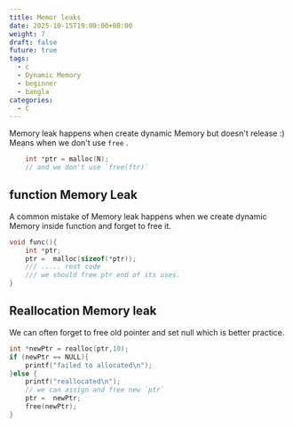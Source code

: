 ```yaml
---
title: Memor leaks
date: 2025-10-15T19:00:00+08:00
weight: 7
draft: false
future: true
tags:
  - c
  - Dynamic Memory
  - beginner
  - bangla
categories:
  - C
---
```


Memory leak happens when create dynamic Memory but doesn't release :)
Means when we don't use `free` .

```c
    int *ptr = malloc(N);
    // and we don't use `free(ftr)`
```

## function Memory Leak

A common mistake of Memory leak happens when we create dynamic Memory inside function and forget to free it.

```c
void func(){
    int *ptr;
    ptr =  malloc(sizeof(*ptr));
    /// ..... rest code
    /// we should free ptr end of its uses.
}
```

## Reallocation Memory leak

We can often forget to free old pointer and set null which is better practice.

```c
int *newPtr = realloc(ptr,10);
if (newPtr == NULL){
    printf("failed to allocated\n");
}else {
    printf("reallocated\n");
    // we can assign and free new `ptr`
    ptr =  newPtr;
    free(newPtr);
}
```
